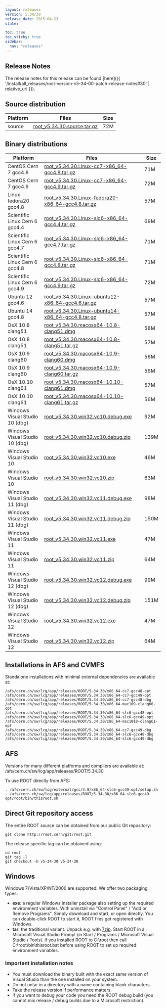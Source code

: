 ```yaml
---
layout: releases
version: 5.34/30
release_date: 2015-04-23
state:

toc: true
toc_sticky: true
sidebar:
  nav: "releases"
---
```



## Release Notes

The release notes for this release can be found [here]({{ '/install/all_releases/root-version-v5-34-00-patch-release-notes#30' | relative_url }}).

## Source distribution

| Platform       | Files | Size |
|-----------|-------|-----|
| source | [root_v5.34.30.source.tar.gz](https://root.cern/download/root_v5.34.30.source.tar.gz) |  72M |


## Binary distributions

| Platform       | Files | Size |
|-----------|-------|-----|
| CentOS Cern 7 gcc4.8 | [root_v5.34.30.Linux-cc7-x86_64-gcc4.8.tar.gz](https://root.cern/download/root_v5.34.30.Linux-cc7-x86_64-gcc4.8.tar.gz) |  71M |
| CentOS Cern 7 gcc4.9 | [root_v5.34.30.Linux-cc7-x86_64-gcc4.9.tar.gz](https://root.cern/download/root_v5.34.30.Linux-cc7-x86_64-gcc4.9.tar.gz) |  72M |
| Linux fedora20 gcc4.8 | [root_v5.34.30.Linux-fedora20-x86_64-gcc4.8.tar.gz](https://root.cern/download/root_v5.34.30.Linux-fedora20-x86_64-gcc4.8.tar.gz) |  57M |
| Scientific Linux Cern 6 gcc4.4 | [root_v5.34.30.Linux-slc6-x86_64-gcc4.4.tar.gz](https://root.cern/download/root_v5.34.30.Linux-slc6-x86_64-gcc4.4.tar.gz) |  69M |
| Scientific Linux Cern 6 gcc4.7 | [root_v5.34.30.Linux-slc6-x86_64-gcc4.7.tar.gz](https://root.cern/download/root_v5.34.30.Linux-slc6-x86_64-gcc4.7.tar.gz) |  71M |
| Scientific Linux Cern 6 gcc4.8 | [root_v5.34.30.Linux-slc6-x86_64-gcc4.8.tar.gz](https://root.cern/download/root_v5.34.30.Linux-slc6-x86_64-gcc4.8.tar.gz) |  71M |
| Scientific Linux Cern 6 gcc4.9 | [root_v5.34.30.Linux-slc6-x86_64-gcc4.9.tar.gz](https://root.cern/download/root_v5.34.30.Linux-slc6-x86_64-gcc4.9.tar.gz) |  72M |
| Ubuntu 12 gcc4.6 | [root_v5.34.30.Linux-ubuntu12-x86_64-gcc4.6.tar.gz](https://root.cern/download/root_v5.34.30.Linux-ubuntu12-x86_64-gcc4.6.tar.gz) |  57M |
| Ubuntu 14 gcc4.8 | [root_v5.34.30.Linux-ubuntu14-x86_64-gcc4.8.tar.gz](https://root.cern/download/root_v5.34.30.Linux-ubuntu14-x86_64-gcc4.8.tar.gz) |  57M |
| OsX 10.8 clang51 | [root_v5.34.30.macosx64-10.8-clang51.dmg](https://root.cern/download/root_v5.34.30.macosx64-10.8-clang51.dmg) |  58M |
| OsX 10.8 clang51 | [root_v5.34.30.macosx64-10.8-clang51.tar.gz](https://root.cern/download/root_v5.34.30.macosx64-10.8-clang51.tar.gz) |  57M |
| OsX 10.9 clang60 | [root_v5.34.30.macosx64-10.9-clang60.dmg](https://root.cern/download/root_v5.34.30.macosx64-10.9-clang60.dmg) |  56M |
| OsX 10.9 clang60 | [root_v5.34.30.macosx64-10.9-clang60.tar.gz](https://root.cern/download/root_v5.34.30.macosx64-10.9-clang60.tar.gz) |  56M |
| OsX 10.10 clang61 | [root_v5.34.30.macosx64-10.10-clang61.dmg](https://root.cern/download/root_v5.34.30.macosx64-10.10-clang61.dmg) |  57M |
| OsX 10.10 clang61 | [root_v5.34.30.macosx64-10.10-clang61.tar.gz](https://root.cern/download/root_v5.34.30.macosx64-10.10-clang61.tar.gz) |  56M |
| Windows Visual Studio 10 (dbg) | [root_v5.34.30.win32.vc10.debug.exe](https://root.cern/download/root_v5.34.30.win32.vc10.debug.exe) |  92M |
| Windows Visual Studio 10 (dbg) | [root_v5.34.30.win32.vc10.debug.zip](https://root.cern/download/root_v5.34.30.win32.vc10.debug.zip) | 139M |
| Windows Visual Studio 10 | [root_v5.34.30.win32.vc10.exe](https://root.cern/download/root_v5.34.30.win32.vc10.exe) |  46M |
| Windows Visual Studio 10 | [root_v5.34.30.win32.vc10.zip](https://root.cern/download/root_v5.34.30.win32.vc10.zip) |  63M |
| Windows Visual Studio 11 (dbg) | [root_v5.34.30.win32.vc11.debug.exe](https://root.cern/download/root_v5.34.30.win32.vc11.debug.exe) |  98M |
| Windows Visual Studio 11 (dbg) | [root_v5.34.30.win32.vc11.debug.zip](https://root.cern/download/root_v5.34.30.win32.vc11.debug.zip) | 150M |
| Windows Visual Studio 11 | [root_v5.34.30.win32.vc11.exe](https://root.cern/download/root_v5.34.30.win32.vc11.exe) |  47M |
| Windows Visual Studio 11 | [root_v5.34.30.win32.vc11.zip](https://root.cern/download/root_v5.34.30.win32.vc11.zip) |  64M |
| Windows Visual Studio 12 (dbg) | [root_v5.34.30.win32.vc12.debug.exe](https://root.cern/download/root_v5.34.30.win32.vc12.debug.exe) |  99M |
| Windows Visual Studio 12 (dbg) | [root_v5.34.30.win32.vc12.debug.zip](https://root.cern/download/root_v5.34.30.win32.vc12.debug.zip) | 151M |
| Windows Visual Studio 12 | [root_v5.34.30.win32.vc12.exe](https://root.cern/download/root_v5.34.30.win32.vc12.exe) |  47M |
| Windows Visual Studio 12 | [root_v5.34.30.win32.vc12.zip](https://root.cern/download/root_v5.34.30.win32.vc12.zip) |  64M |



## Installations in AFS and CVMFS
Standalone installations with minimal external dependencies are available at:
~~~
/afs/cern.ch/sw/lcg/app/releases/ROOT/5.34.30/x86_64-cc7-gcc48-opt
/afs/cern.ch/sw/lcg/app/releases/ROOT/5.34.30/x86_64-cc7-gcc49-opt
/afs/cern.ch/sw/lcg/app/releases/ROOT/5.34.30/x86_64-cc7-gcc48-dbg
/afs/cern.ch/sw/lcg/app/releases/ROOT/5.34.30/x86_64-mac109-clang60-opt
/afs/cern.ch/sw/lcg/app/releases/ROOT/5.34.30/x86_64-slc6-gcc48-opt
/afs/cern.ch/sw/lcg/app/releases/ROOT/5.34.30/x86_64-slc6-gcc49-opt
/afs/cern.ch/sw/lcg/app/releases/ROOT/5.34.30/x86_64-mac1010-clang61-opt
/afs/cern.ch/sw/lcg/app/releases/ROOT/5.34.30/x86_64-cc7-gcc49-dbg
/afs/cern.ch/sw/lcg/app/releases/ROOT/5.34.30/x86_64-slc6-gcc48-dbg
/afs/cern.ch/sw/lcg/app/releases/ROOT/5.34.30/x86_64-slc6-gcc49-dbg
~~~

## AFS
Versions for many different platforms and compilers are available at:
/afs/cern.ch/sw/lcg/app/releases/ROOT/5.34.30

To use ROOT directly from AFS:
~~~
. /afs/cern.ch/sw/lcg/external/gcc/4.9/x86_64-slc6-gcc49-opt/setup.sh
. /afs/cern.ch/sw/lcg/app/releases/ROOT/5.34.30/x86_64-slc6-gcc49-opt/root/bin/thisroot.sh
~~~

## Direct Git repository access
The entire ROOT source can be obtained from our public Git repository:

~~~
git clone http://root.cern/git/root.git
~~~
The release specific tag can be obtained using:
~~~
cd root
git tag -l
git checkout -b v5-34-30 v5-34-30
~~~

## Windows
Windows 7/Vista/XP/NT/2000 are supported. We offer two packaging types:

 * **exe**: a regular Windows installer package also setting up the required environment variables. With uninstall via "Control Panel" / "Add or Remove Programs". Simply download and start, or open directly. You can double-click ROOT to start it, ROOT files get registered with Windows.
 * **tar**: the traditional variant. Unpack e.g. with [7zip](https://www.7-zip.org). Start ROOT in a Microsoft Visual Studio Prompt (in Start / Programs / Microsoft Visual Studio / Tools). If you installed ROOT to C:\root then call C:\root\bin\thisroot.bat before using ROOT to set up required environment variables.

### Important installation notes
 * You must download the binary built with the exact same version of Visual Studio than the one installed on your system.
 * Do not untar in a directory with a name containing blank characters.
 * Take the release version if performance matters.
 * If you want to debug your code you need the ROOT debug build (you cannot mix release / debug builds due to a Microsoft restriction).
